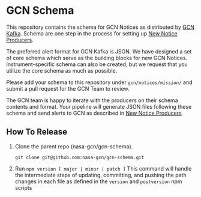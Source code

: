 # GCN Schema

This repository contains the schema for GCN Notices as distributed by [GCN Kafka](https://gcn.nasa.gov). Schema are one step in the process for setting up [New Notice Producers](https://gcn.nasa.gov/docs/producers).

The preferred alert format for GCN Kafka is JSON. We have designed a set of core schema which serve as the building blocks for new GCN Notices. Instrument-specific schema can also be created, but we request that you utilize the core schema as much as possible.

Please add your schema to this repository under <code>gcn/notices/<i>mission</i>/</code> and submit a pull request for the GCN Team to review.

The GCN team is happy to iterate with the producers on their schema contents and format.
Your pipeline will generate JSON files following these schema and send alerts to GCN as described in [New Notice Producers](https://gcn.nasa.gov/docs/producers).

## How To Release

1. Clone the parent repo (nasa-gcn/gcn-schema).

   `git clone git@github.com:nasa-gcn/gcn-schema.git `

2. Run `npm version [ major | minor | patch ]`
   This command will handle the intermediate steps of updating, committing, and pushing the path changes in each file as defined in the `version` and `postversion` npm scripts
